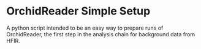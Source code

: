 # OrchidReader Simple Setup

A python script intended to be an easy way to prepare runs of OrchidReader, the first step in the analysis chain for background data from HFIR.
